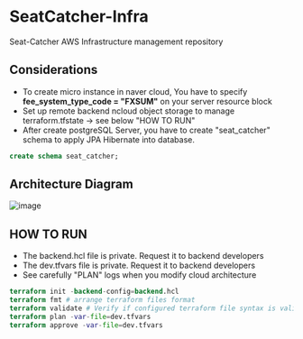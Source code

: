 # SeatCatcher-Infra
Seat-Catcher AWS Infrastructure management repository

## Considerations
- To create micro instance in naver cloud, You have to specify **fee_system_type_code = "FXSUM"** on your server resource block
- Set up remote backend ncloud object storage to manage terraform.tfstate -> see below "HOW TO RUN"
- After create postgreSQL Server, you have to create "seat_catcher" schema to apply JPA Hibernate into database.

```sql
create schema seat_catcher;
```

## Architecture Diagram
![image](https://github.com/user-attachments/assets/91cffc2e-a522-4b69-ab58-9a9906396374)

## HOW TO RUN

- The backend.hcl file is private. Request it to backend developers
- The dev.tfvars file is private. Request it to backend developers
- See carefully "PLAN" logs when you modify cloud architecture

```terraform
terraform init -backend-config=backend.hcl
terraform fmt # arrange terraform files format
terraform validate # Verify if configured terraform file syntax is validate
terraform plan -var-file=dev.tfvars
terraform approve -var-file=dev.tfvars
```
